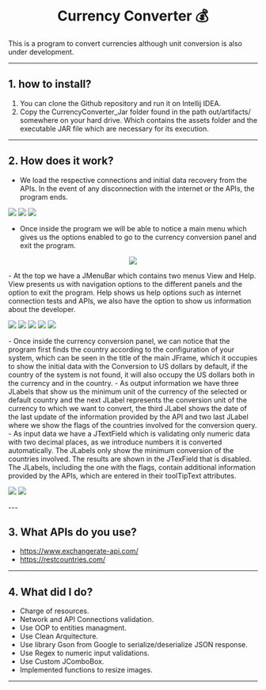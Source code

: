 <h1 align="center">Currency Converter 💰</h1>


This is a program to convert currencies although unit conversion is also under development.

---

<h2>1. how to install?</h2>

1. You can clone the Github repository and run it on Intellij IDEA.
2. Copy the CurrencyConverter_Jar folder found in the path out/artifacts/ somewhere on your hard drive. Which contains the assets folder and the executable JAR file which are necessary for its execution.

---

<h2>2. How does it work?</h2>

- We load the respective connections and initial data recovery from the APIs. In the event of any disconnection with the internet or the APIs, the program ends.

<p>
<img src="./assets/readme/img1.png"/>
<img src="./assets/readme/img2.png"/>
<img src="./assets/readme/img3.png"/>
</p>

- Once inside the program we will be able to notice a main menu which gives us the options enabled to go to the currency conversion panel and exit the program.
<p align="center">
<img src="./assets/readme/img4.png"/>
</p>
- At the top we have a JMenuBar which contains two menus View and Help. View presents us with navigation options to the different panels and the option to exit the program. Help shows us help options such as internet connection tests and APIs, we also have the option to show us information about the developer.
<p>
<img src="./assets/readme/img5.png"/>
<img src="./assets/readme/img6.png"/>
<img src="./assets/readme/img10.png"/>
<img src="./assets/readme/img11.png"/>
<img src="./assets/readme/img9.png"/>
</p>
- Once inside the currency conversion panel, we can notice that the program first finds the country according to the configuration of your system, which can be seen in the title of the main JFrame, which it occupies to show the initial data with the Conversion to US dollars by default, if the country of the system is not found, it will also occupy the US dollars both in the currency and in the country.
- As output information we have three JLabels that show us the minimum unit of the currency of the selected or default country and the next JLabel represents the conversion unit of the currency to which we want to convert, the third JLabel shows the date of the last update of the information provided by the API and two last JLabel where we show the flags of the countries involved for the conversion query.
- As input data we have a JTextField which is validating only numeric data with two decimal places, as we introduce numbers it is converted automatically. The JLabels only show the minimum conversion of the countries involved. The results are shown in the JTexField that is disabled. The JLabels, including the one with the flags, contain additional information provided by the APIs, which are entered in their toolTipText attributes.
<p>
<img src="./assets/readme/img7.png"/>
<img src="./assets/readme/img8.png"/>
</p>
---

<h2>3. What APIs do you use?</h2>

- https://www.exchangerate-api.com/
- https://restcountries.com/

---

<h2>4. What did I do?</h2>

- Charge of resources.
- Network and API Connections validation.
- Use OOP to entities managment.
- Use Clean Arquitecture.
- Use library Gson from Google to serialize/deserialize JSON response.
- Use Regex to numeric input validations.
- Use Custom JComboBox.
- Implemented functions to resize images.

---
